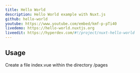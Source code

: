 ```yaml
---
title: Hello World
description: Hello World example with Nuxt.js
github: hello-world
youtube: https://www.youtube.com/embed/kmf-p-pTi40
livedemo: https://hello-world.nuxtjs.org
liveedit: https://hyperdev.com/#!/project/nuxt-hello-world
---
```


## Usage

Create a file index.vue within the directory /pages
